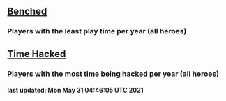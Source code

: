 ## [Benched](/owl-stats/Benched)

### Players with the least play time per year (all heroes) 


## [Time Hacked](/owl-stats/TimeHacked)

### Players with the most time being hacked per year (all heroes) 


#### last updated: Mon May 31 04:46:05 UTC 2021
